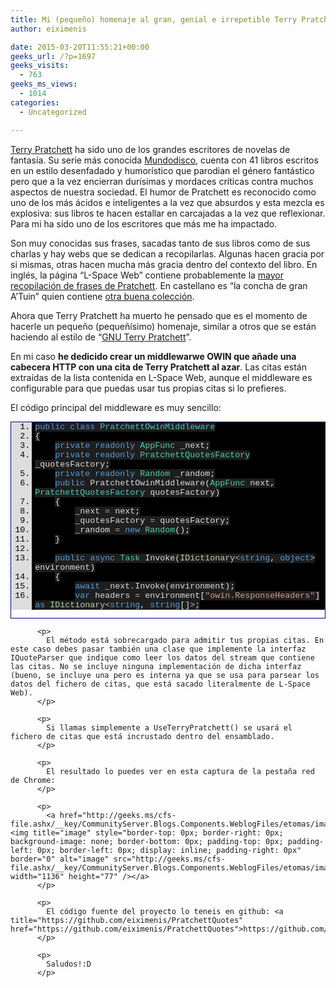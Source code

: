 ```yaml
---
title: Mi (pequeño) homenaje al gran, genial e irrepetible Terry Pratchett
author: eiximenis

date: 2015-03-20T11:55:21+00:00
geeks_url: /?p=1697
geeks_visits:
  - 763
geeks_ms_views:
  - 1014
categories:
  - Uncategorized

---
```

<a href="http://es.wikipedia.org/wiki/Terry_Pratchett" target="_blank" rel="noopener noreferrer">Terry Pratchett</a> ha sido uno de los grandes escritores de novelas de fantasía. Su serie más conocida <a href="http://es.wikipedia.org/wiki/Mundodisco" target="_blank" rel="noopener noreferrer">Mundodisco</a>, cuenta con 41 libros escritos en un estilo desenfadado y humorístico que parodian el género fantástico pero que a la vez encierran durísimas y mordaces críticas contra muchos aspectos de nuestra sociedad. El humor de Pratchett es reconocido como uno de los más ácidos e inteligentes a la vez que absurdos y esta mezcla es explosiva: sus libros te hacen estallar en carcajadas a la vez que reflexionar. Para mi ha sido uno de los escritores que más me ha impactado.

Son muy conocidas sus frases, sacadas tanto de sus libros como de sus charlas y hay webs que se dedican a recopilarlas. Algunas hacen gracia por si mismas, otras hacen mucha más gracia dentro del contexto del libro. En inglés, la página “L-Space Web” contiene probablemente la <a href="http://www.lspace.org/books/pqf/" target="_blank" rel="noopener noreferrer">mayor recopilación de frases de Pratchett</a>. En castellano es “la concha de gran A’Tuin” quien contiene <a href="http://mundodisco.dreamers.com/citas.htm" target="_blank" rel="noopener noreferrer">otra buena colección</a>.

Ahora que Terry Pratchett ha muerto he pensado que es el momento de hacerle un pequeño (pequeñísimo) homenaje, similar a otros que se están haciendo al estilo de “<a href="http://www.gnuterrypratchett.com/" target="_blank" rel="noopener noreferrer">GNU Terry Pratchett</a>”.

En mi caso **he dedicido crear un middlewarwe OWIN que añade una cabecera HTTP con una cita de Terry Pratchett al azar**. Las citas están extraídas de la lista contenida en L-Space Web, aunque el middleware es configurable para que puedas usar tus propias citas si lo prefieres.

El código principal del middleware es muy sencillo:

<div id="scid:9ce6104f-a9aa-4a17-a79f-3a39532ebf7c:d63dd64d-de6a-40ed-8fa0-46bb890f0eef" class="wlWriterEditableSmartContent" style="float: none; padding-bottom: 0px; padding-top: 0px; padding-left: 0px; margin: 0px; display: inline; padding-right: 0px">
  <div style="border: #000080 1px solid; color: #000; font-family: 'Courier New', Courier, Monospace; font-size: 10pt">
    <div style="background: #ddd; max-height: 300px; overflow: auto">
      <ol start="1" style="background: #000000; margin: 0 0 0 2.5em; padding: 0 0 0 5px;">
        <li>
          <span style="background:#1e1e1e;color:#dcdcdc"></span><span style="background:#1e1e1e;color:#569cd6">public</span><span style="background:#1e1e1e;color:#dcdcdc"> </span><span style="background:#1e1e1e;color:#569cd6">class</span><span style="background:#1e1e1e;color:#dcdcdc"> </span><span style="background:#1e1e1e;color:#4ec9b0">PratchettOwinMiddleware</span>
        </li>
        <li>
          <span style="background:#1e1e1e;color:#dcdcdc">{</span>
        </li>
        <li>
              <span style="background:#1e1e1e;color:#dcdcdc"></span><span style="background:#1e1e1e;color:#569cd6">private</span><span style="background:#1e1e1e;color:#dcdcdc"> </span><span style="background:#1e1e1e;color:#569cd6">readonly</span><span style="background:#1e1e1e;color:#dcdcdc"> </span><span style="background:#1e1e1e;color:#4ec9b0">AppFunc</span><span style="background:#1e1e1e;color:#dcdcdc"> _next;</span>
        </li>
        <li>
              <span style="background:#1e1e1e;color:#dcdcdc"></span><span style="background:#1e1e1e;color:#569cd6">private</span><span style="background:#1e1e1e;color:#dcdcdc"> </span><span style="background:#1e1e1e;color:#569cd6">readonly</span><span style="background:#1e1e1e;color:#dcdcdc"> </span><span style="background:#1e1e1e;color:#4ec9b0">PratchettQuotesFactory</span><span style="background:#1e1e1e;color:#dcdcdc"> _quotesFactory;</span>
        </li>
        <li>
              <span style="background:#1e1e1e;color:#dcdcdc"></span><span style="background:#1e1e1e;color:#569cd6">private</span><span style="background:#1e1e1e;color:#dcdcdc"> </span><span style="background:#1e1e1e;color:#569cd6">readonly</span><span style="background:#1e1e1e;color:#dcdcdc"> </span><span style="background:#1e1e1e;color:#4ec9b0">Random</span><span style="background:#1e1e1e;color:#dcdcdc"> _random;</span>
        </li>
        <li>
              <span style="background:#1e1e1e;color:#dcdcdc"></span><span style="background:#1e1e1e;color:#569cd6">public</span><span style="background:#1e1e1e;color:#dcdcdc"> PratchettOwinMiddleware(</span><span style="background:#1e1e1e;color:#4ec9b0">AppFunc</span><span style="background:#1e1e1e;color:#dcdcdc"> next, </span><span style="background:#1e1e1e;color:#4ec9b0">PratchettQuotesFactory</span><span style="background:#1e1e1e;color:#dcdcdc"> quotesFactory)</span>
        </li>
        <li>
              <span style="background:#1e1e1e;color:#dcdcdc">{</span>
        </li>
        <li>
                  <span style="background:#1e1e1e;color:#dcdcdc">_next </span><span style="background:#1e1e1e;color:#b4b4b4">=</span><span style="background:#1e1e1e;color:#dcdcdc"> next;</span>
        </li>
        <li>
                  <span style="background:#1e1e1e;color:#dcdcdc">_quotesFactory </span><span style="background:#1e1e1e;color:#b4b4b4">=</span><span style="background:#1e1e1e;color:#dcdcdc"> quotesFactory;</span>
        </li>
        <li>
                  <span style="background:#1e1e1e;color:#dcdcdc">_random </span><span style="background:#1e1e1e;color:#b4b4b4">=</span><span style="background:#1e1e1e;color:#dcdcdc"> </span><span style="background:#1e1e1e;color:#569cd6">new</span><span style="background:#1e1e1e;color:#dcdcdc"> </span><span style="background:#1e1e1e;color:#4ec9b0">Random</span><span style="background:#1e1e1e;color:#dcdcdc">();</span>
        </li>
        <li>
              <span style="background:#1e1e1e;color:#dcdcdc">}</span>
        </li>
        <li>
          &nbsp;
        </li>
        <li>
              <span style="background:#1e1e1e;color:#dcdcdc"></span><span style="background:#1e1e1e;color:#569cd6">public</span><span style="background:#1e1e1e;color:#dcdcdc"> </span><span style="background:#1e1e1e;color:#569cd6">async</span><span style="background:#1e1e1e;color:#dcdcdc"> </span><span style="background:#1e1e1e;color:#4ec9b0">Task</span><span style="background:#1e1e1e;color:#dcdcdc"> Invoke(</span><span style="background:#1e1e1e;color:#b8d7a3">IDictionary</span><span style="background:#1e1e1e;color:#b4b4b4"><</span><span style="background:#1e1e1e;color:#569cd6">string</span><span style="background:#1e1e1e;color:#dcdcdc">, </span><span style="background:#1e1e1e;color:#569cd6">object</span><span style="background:#1e1e1e;color:#b4b4b4">></span><span style="background:#1e1e1e;color:#dcdcdc"> environment)</span>
        </li>
        <li>
              <span style="background:#1e1e1e;color:#dcdcdc">{</span>
        </li>
        <li>
                  <span style="background:#1e1e1e;color:#dcdcdc"></span><span style="background:#1e1e1e;color:#569cd6">await</span><span style="background:#1e1e1e;color:#dcdcdc"> _next</span><span style="background:#1e1e1e;color:#b4b4b4">.</span><span style="background:#1e1e1e;color:#dcdcdc">Invoke(environment);</span>
        </li>
        <li>
                  <span style="background:#1e1e1e;color:#dcdcdc"></span><span style="background:#1e1e1e;color:#569cd6">var</span><span style="background:#1e1e1e;color:#dcdcdc"> headers </span><span style="background:#1e1e1e;color:#b4b4b4">=</span><span style="background:#1e1e1e;color:#dcdcdc"> environment[</span><span style="background:#1e1e1e;color:#d69d85">"owin.ResponseHeaders"</span><span style="background:#1e1e1e;color:#dcdcdc">] </span><span style="background:#1e1e1e;color:#569cd6">as</span><span style="background:#1e1e1e;color:#dcdcdc"> </span><span style="background:#1e1e1e;color:#b8d7a3">IDictionary</span><span style="background:#1e1e1e;color:#b4b4b4"><</span><span style="background:#1e1e1e;color:#569cd6">string</span><span style="background:#1e1e1e;color:#dcdcdc">, </span><span style="background:#1e1e1e;color:#569cd6">string</span><span style="background:#1e1e1e;color:#dcdcdc">[]</span><span style="background:#1e1e1e;color:#b4b4b4">></span><span style="background:#1e1e1e;color:#dcdcdc">;</span>
        </li>
        <li>
                  <span style="background:#1e1e1e;color:#dcdcdc"></span><span style="background:#1e1e1e;color:#569cd6">var</span><span style="background:#1e1e1e;color:#dcdcdc"> quotes </s pan><span style="background:#1e1e1e;color:#b4b4b4">=</span><span style="background:#1e1e1e;color:#dcdcdc"> _quotesFactory</span><span style="background:#1e1e1e;color:#b4b4b4">.</span><span style="background:#1e1e1e;color:#dcdcdc">GetQuotes();</span></li> 
          
          <li>
                    <span style="background:#1e1e1e;color:#dcdcdc"></span><span style="background:#1e1e1e;color:#569cd6">var</span><span style="background:#1e1e1e;color:#dcdcdc"> quote </span><span style="background:#1e1e1e;color:#b4b4b4">=</span><span style="background:#1e1e1e;color:#dcdcdc"> quotes[_random</span><span style="background:#1e1e1e;color:#b4b4b4">.</span><span style="background:#1e1e1e;color:#dcdcdc">Next(</span><span style="background:#1e1e1e;color:#b5cea8"></span><span style="background:#1e1e1e;color:#dcdcdc">, quotes</span><span style="background:#1e1e1e;color:#b4b4b4">.</span><span style="background:#1e1e1e;color:#dcdcdc">Length)];</span>
          </li>
          <li>
                    <span style="background:#1e1e1e;color:#dcdcdc">headers</span><span style="background:#1e1e1e;color:#b4b4b4">.</span><span style="background:#1e1e1e;color:#dcdcdc">Add(</span><span style="background:#1e1e1e;color:#d69d85">"X-Pratchett-Quote"</span><span style="background:#1e1e1e;color:#dcdcdc">, </span><span style="background:#1e1e1e;color:#569cd6">new</span><span style="background:#1e1e1e;color:#dcdcdc"> </span><span style="background:#1e1e1e;color:#569cd6">string</span><span style="background:#1e1e1e;color:#dcdcdc">[] { quote});</span>
          </li>
          <li>
                <span style="background:#1e1e1e;color:#dcdcdc">}</span>
          </li>
          <li>
            <span style="background:#1e1e1e;color:#dcdcdc">}</span>
          </li></ol></div> </p></div> </p></div> </p> 
          
          <p>
            Básicamente se dedica a añadir la cabecera X-Pratchett-Quote a cualquier petición que sea procesada. Para registrarlo en el pipeline de OWIN se usa un método de extensión sobre IAppBuilder definido en la clase PratchettAppBuilderExtensions:
          </p>
          
          <div id="scid:9ce6104f-a9aa-4a17-a79f-3a39532ebf7c:c58af828-ad45-4ea0-a188-8e3fa29fff95" class="wlWriterEditableSmartContent" style="float: none; padding-bottom: 0px; padding-top: 0px; padding-left: 0px; margin: 0px; display: inline; padding-right: 0px">
            <div style="border: #000080 1px solid; color: #000; font-family: 'Courier New', Courier, Monospace; font-size: 10pt">
              <div style="background: #ddd; max-height: 300px; overflow: auto">
                <ol start="1" style="background: #000000; margin: 0 0 0 2.5em; padding: 0 0 0 5px;">
                  <li>
                      <span style="background:#1e1e1e;color:#dcdcdc"></span><span style="background:#1e1e1e;color:#569cd6">public</span><span style="background:#1e1e1e;color:#dcdcdc"> </span><span style="background:#1e1e1e;color:#569cd6">static</span><span style="background:#1e1e1e;color:#dcdcdc"> </span><span style="background:#1e1e1e;color:#569cd6">class</span><span style="background:#1e1e1e;color:#dcdcdc"> </span><span style="background:#1e1e1e;color:#4ec9b0">PratchettAppBuilderExtensions</span>
                  </li>
                  <li>
                      <span style="background:#1e1e1e;color:#dcdcdc">{</span>
                  </li>
                  <li>
                          <span style="background:#1e1e1e;color:#dcdcdc"></span><span style="background:#1e1e1e;color:#569cd6">public</span><span style="background:#1e1e1e;color:#dcdcdc"> </span><span style="background:#1e1e1e;color:#569cd6">static</span><span style="background:#1e1e1e;color:#dcdcdc"> </span><span style="background:#1e1e1e;color:#569cd6">void</span><span style="background:#1e1e1e;color:#dcdcdc"> UseTerryPratchett(</span><span style="background:#1e1e1e;color:#569cd6">this</span><span style="background:#1e1e1e;color:#dcdcdc"> </span><span style="background:#1e1e1e;color:#b8d7a3">IAppBuilder</span><span style="background:#1e1e1e;color:#dcdcdc"> app)</span>
                  </li>
                  <li>
                          <span style="background:#1e1e1e;color:#dcdcdc">{</span>
                  </li>
                  <li>
                              <span style="background:#1e1e1e;color:#dcdcdc">app</span><span style="background:#1e1e1e;color:#b4b4b4">.</span><span style="background:#1e1e1e;color:#dcdcdc">Use(</span><span style="background:#1e1e1e;color:#569cd6">typeof</span><span style="background:#1e1e1e;color:#dcdcdc">(</span><span style="background:#1e1e1e;color:#4ec9b0">PratchettOwinMiddleware</span><span style="background:#1e1e1e;color:#dcdcdc">), </span>
                  </li>
                  <li>
                                  <span style="background:#1e1e1e;color:#dcdcdc"></span><span style="background:#1e1e1e;color:#569cd6">new</span><span style="background:#1e1e1e;color:#dcdcdc"> </span><span style="background:#1e1e1e;color:#4ec9b0">PratchettQuotesFactory</span><span style="background:#1e1e1e;color:#dcdcdc">(</span>
                  </li>
                  <li>
                                      <span style="background:#1e1e1e;color:#dcdcdc"></span><span style="background:#1e1e1e;color:#569cd6">new</span><span style="background:#1e1e1e;color:#dcdcdc"> </span><span style="background:#1e1e1e;color:#4ec9b0">InternalFileQuoteParser</span><span style="background:#1e1e1e;color:#dcdcdc">(),</span>
                  </li>
                  <li>
                    <span style="background:#1e1e1e;color:#dcdcdc">                    () </span><span style="background:#1e1e1e;color:#b4b4b4">=></span><span style="background:#1e1e1e;color:#dcdcdc"></span><span style="background:#1e1e1e;color:#4ec9b0">Assembly</span><span style="background:#1e1e1e;color:#b4b4b4">.</span><span style="background:#1e1e1e;color:#dcdcdc">GetExecutingAssembly()</span><span style="background:#1e1e1e;color:#b4b4b4">.</span><span style="background:#1e1e1e;color:#dcdcdc">GetManifestResourceStream(</span><span style="background:#1e1e1e;color:#d69d85">"PratchettQuotes.terry_quotes.txt"</span><span style="background:#1e1e1e;color:#dcdcdc">)));</span>
                  </li>
                  <li>
                          <span style="background:#1e1e1e;color:#dcdcdc">}</span>
                  </li>
                  <li>
                    &nbsp;
                  </li>
                  <li>
                          <span style="background:#1e1e1e;color:#dcdcdc"></span><span style="background:#1e1e1e;color:#569cd6">public</span><span style="background:#1e1e1e;color:#dcdcdc"> </span><span style="background:#1e1e1e;color:#569cd6">static</span><span style="background:#1e1e1e;color:#dcdcdc"> </span><span style="background:#1e1e1e;color:#569cd6">void</span><span style="background:#1e1e1e;color:#dcdcdc"> UseTerryPratchett(</span><span style="background:#1e1e1e;color:#569cd6">this</span><span style="background:#1e1e1e;color:#dcdcdc"> </span><span style="background:#1e1e1e;color:#b8d7a3">IAppBuilder</span><span style="background:#1e1e1e;color:#dcdcdc"> app, </span><span style="background:#1e1e1e;color:#b8d7a3">IQuoteParser</span><span style="background:#1e1e1e;color:#dcdcdc"> quoteParser, </span><span style="background:#1e1e1e;color:#569cd6">string</span><span style="background:#1e1e1e;color:#dcdcdc"> filename)</span>
                  </li>
                  <li>
                          <span style="background:#1e1e1e;color:#dcdcdc">{</span>
                  </li>
                  <li>
                              <span style="background:#1e1e1e;color:#dcdcdc">app</span><span style="background:#1e1e1e;color:#b4b4b4">.</span><span style="background:#1e1e1e;color:#dcdcdc">Use(</span><span style="background:#1e1e1e;color:#569cd6">typeof</span><span style="background:#1e1e1e;color:#dcdcdc">(</span><span style="background:#1e1e1e;color:#4ec9b0">PratchettOwinMiddleware</span><span style="background:#1e1e1e;color:#dcdcdc">),</span>
                  </li>
                  <li>
                                  <span style="background:#1e1e1e;color:#dcdcdc"></span><span style="background:#1e1e1e;color:#569cd6">new</span><span style="background:#1e1e1e;color:#dcdcdc"> </span><span style="background:#1e1e1e;color:#4ec9b0">PratchettQuotesFactory</span><span style="background:#1e1e1e;color:#dcdcdc">(quoteParser, () </span><span style="background:#1e1e1e;color:#b4b4b4">=></span><span style="background:#1e1e1e;color:#dcdcdc"> </span><span style="background:#1e1e1e;color:#569cd6">new</span><span style="background:#1e1e1e;color:#dcdcdc"> </span><span style="background:#1e1e1e;color:#4ec9b0">FileStream</span><span style="background:#1e1e1e;color:#dcdcdc">(filename, </span><span style="background:#1e1e1e;color:#b8d7a3">FileMode</span><span style="background:#1e1e1e;color:#b4b4b4">.</span><span style="background:#1e1e1e;color:#dcdcdc">Open, </span><span style="background:#1e1e1e;color:#b8d7a3">FileAccess</span><span style="background:#1e1e1e;color:#b4b4b4">.</span><span style="background:#1e1e1e;color:#dcd
cdc">Read)));</span>
                  </li>
                  <li>
                          <span style="background:#1e1e1e;color:#dcdcdc">}</span>
                  </li>
                  <li>
                    &nbsp;
                  </li>
                  <li>
                          <span style="background:#1e1e1e;color:#dcdcdc"></span><span style="background:#1e1e1e;color:#569cd6">public</span><span style="background:#1e1e1e;color:#dcdcdc"> </span><span style="background:#1e1e1e;color:#569cd6">static</span><span style="background:#1e1e1e;color:#dcdcdc"> </span><span style="background:#1e1e1e;color:#569cd6">void</span><span style="background:#1e1e1e;color:#dcdcdc"> UseTerryPratchett(</span><span style="background:#1e1e1e;color:#569cd6">this</span><span style="background:#1e1e1e;color:#dcdcdc"> </span><span style="background:#1e1e1e;color:#b8d7a3">IAppBuilder</span><span style="background:#1e1e1e;color:#dcdcdc"> app, </span><span style="background:#1e1e1e;color:#b8d7a3">IQuoteParser</span><span style="background:#1e1e1e;color:#dcdcdc"> quoteParser, </span><span style="background:#1e1e1e;color:#4ec9b0">Func</span><span style="background:#1e1e1e;color:#b4b4b4"><</span><span style="background:#1e1e1e;color:#4ec9b0">Stream</span><span style="background:#1e1e1e;color:#b4b4b4">></span><span style="background:#1e1e1e;color:#dcdcdc"> quotesProvider)</span>
                  </li>
                  <li>
                          <span style="background:#1e1e1e;color:#dcdcdc">{</span>
                  </li>
                  <li>
                              <span style="background:#1e1e1e;color:#dcdcdc">app</span><span style="background:#1e1e1e;color:#b4b4b4">.</span><span style="background:#1e1e1e;color:#dcdcdc">Use(</span><span style="background:#1e1e1e;color:#569cd6">typeof</span><span style="background:#1e1e1e;color:#dcdcdc">(</span><span style="background:#1e1e1e;color:#4ec9b0">PratchettOwinMiddleware</span><span style="background:#1e1e1e;color:#dcdcdc">), </span><span style="background:#1e1e1e;color:#569cd6">new</span><span style="background:#1e1e1e;color:#dcdcdc"> </span><span style="background:#1e1e1e;color:#4ec9b0">PratchettQuotesFactory</span><span style="background:#1e1e1e;color:#dcdcdc">(quoteParser, quotesProvider));</span>
                  </li>
                  <li>
                          <span style="background:#1e1e1e;color:#dcdcdc">}</span>
                  </li>
                  <li>
                      <span style="background:#1e1e1e;color:#dcdcdc">}</span>
                  </li>
                </ol>
              </div></p>
            </div></p>
          </div>
          
          <p>
            El método está sobrecargado para admitir tus propias citas. En este caso debes pasar también una clase que implemente la interfaz IQuoteParser que indique como leer los datos del stream que contiene las citas. No se incluye ninguna implementación de dicha interfaz (bueno, se incluye una pero es interna ya que se usa para parsear los datos del fichero de citas, que está sacado literalmente de L-Space Web).
          </p>
          
          <p>
            Si llamas simplemente a UseTerryPratchett() se usará el fichero de citas que está incrustado dentro del ensamblado.
          </p>
          
          <p>
            El resultado lo puedes ver en esta captura de la pestaña red de Chrome:
          </p>
          
          <p>
            <a href="http://geeks.ms/cfs-file.ashx/__key/CommunityServer.Blogs.Components.WeblogFiles/etomas/image_5F00_39F7890F.png"><img title="image" style="border-top: 0px; border-right: 0px; background-image: none; border-bottom: 0px; padding-top: 0px; padding-left: 0px; border-left: 0px; display: inline; padding-right: 0px" border="0" alt="image" src="http://geeks.ms/cfs-file.ashx/__key/CommunityServer.Blogs.Components.WeblogFiles/etomas/image_5F00_thumb_5F00_12539D96.png" width="1136" height="77" /></a>
          </p>
          
          <p>
            El código fuente del proyecto lo teneis en github: <a title="https://github.com/eiximenis/PratchettQuotes" href="https://github.com/eiximenis/PratchettQuotes">https://github.com/eiximenis/PratchettQuotes</a>
          </p>
          
          <p>
            Saludos!:D
          </p>